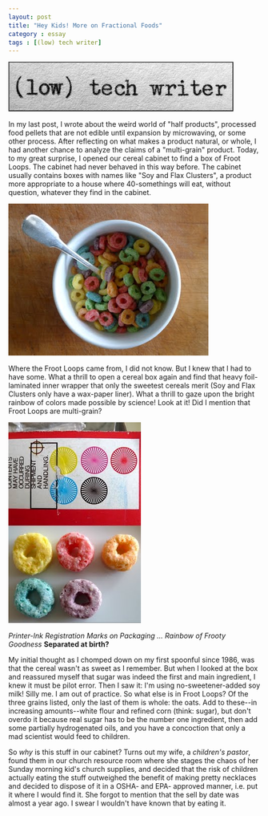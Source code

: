```yaml
---
layout: post
title: "Hey Kids! More on Fractional Foods"
category : essay
tags : [(low) tech writer]
---
```

[![low tech writer](/assets/ltw/header14.jpg)](http://lowtechwriter.com)

In my last post, I wrote about the weird world of "half products", processed food pellets that are not edible until expansion by microwaving, or some other process. After reflecting on what makes a product natural, or whole, I had another chance to analyze the claims of a "multi-grain" product. Today, to my great surprise, I opened our cereal cabinet to find a box of Froot Loops. The cabinet had never behaved in this way before. The cabinet usually contains boxes with names like "Soy and Flax Clusters", a product more appropriate to a house where 40-somethings will eat, without question, whatever they find in the cabinet.

![image](/assets/ltw/loops.jpg)

Where the Froot Loops came from, I did not know. But I knew that I had to have some. What a thrill to open a cereal box again and find that heavy foil-laminated inner wrapper that only the sweetest cereals merit (Soy and Flax Clusters only have a wax-paper liner). What a thrill to gaze upon the bright rainbow of colors made possible by science! Look at it! Did I mention that Froot Loops are multi-grain? 

![image](/assets/ltw/separatedatbirth.jpg)

*Printer-Ink Registration Marks on Packaging ... Rainbow of Frooty Goodness* 
**Separated at birth?**

My initial thought as I chomped down on my first spoonful since 1986, was that the cereal wasn't as sweet as I remember. But when I looked at the box and reassured myself that sugar was indeed the first and main ingredient, I knew it must be pilot error. Then I saw it: I'm using no-sweetener-added soy milk! Silly me. I am out of practice. So what else is in Froot Loops? Of the three grains listed, only the last of them is whole: the oats. Add to these--in increasing amounts--white flour and refined corn (think: sugar), but don't overdo it because real sugar has to be the number one ingredient, then add some partially hydrogenated oils, and you have a concoction that only a mad scientist would feed to children.

So *why* is this stuff in our cabinet? Turns out my wife, a *children's pastor*, found them in our church resource room where she stages the chaos of her Sunday morning kid's church supplies, and decided that the risk of children actually eating the stuff outweighed the benefit of making pretty necklaces and decided to dispose of it in a OSHA- and EPA- approved manner, i.e. put it where I would find it. She forgot to mention that the sell by date was almost a year ago. I swear I wouldn't have known that by eating it.
